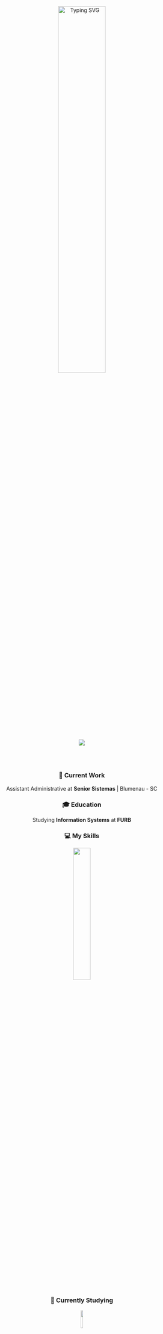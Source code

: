 <div align="center">
  <a href="https://git.io/typing-svg">
    <img src="https://readme-typing-svg.demolab.com?font=Fira+Code&weight=500&duration=5500&pause=1000&color=FFFFFF&center=true&width=435&lines=Hi%2C+I'm+Nathan+!+!;Welcome+to+my+Github+page+%3A)" alt="Typing SVG" width="50%" />
  </a>
  <br>
  </a>
  <a href="https://www.linkedin.com/in/nathan-luiz-leite-a1710b244/" alt="Linkedin" target="_blank">
    <img src="https://img.shields.io/badge/LinkedIn-0077B5?style=for-the-badge&logo=linkedin&logoColor=white" />
  </a>
</div>

<h2></h2>
<br>

<div align="center"> <!-- troquei de left para center -->

  <h3><strong> 💼 Current Work </strong></h3>
  <p>Assistant Administrative at <b>Senior Sistemas</b> | Blumenau - SC</p>
  
  <h3><strong> 🎓 Education </strong></h3>
  <p>Studying <b>Information Systems</b> at <b>FURB</b></p>
  
  <h3><strong> 💻 My Skills </strong></h3>
  <img src="https://skillicons.dev/icons?i=mysql,java,html,css,javascript" width="30%">
  
  <h3><strong> 📖 Currently Studying </strong></h3>
  <img src="https://skillicons.dev/icons?i=flutter,dart" width="11%">   

</div>
